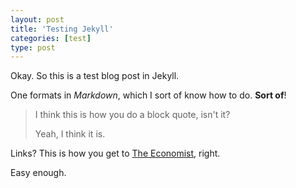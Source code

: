```yaml
---
layout: post
title: 'Testing Jekyll'
categories: [test]
type: post
---
```

Okay. So this is a test blog post in Jekyll. 

One formats in _Markdown_, which I sort of know how to do. **Sort of**!

>I think this is how you do a block quote, isn't it?
>
>Yeah, I think it is.

Links? This is how you get to [The Economist](http://economist.com), right. 

Easy enough. 
